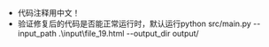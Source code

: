 - 代码注释用中文！
- 验证修复后的代码是否能正常运行时，默认运行python src/main.py --input_path .\input\file_19.html --output_dir output/